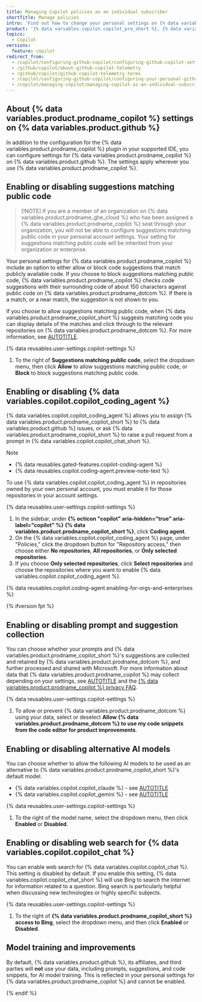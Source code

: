 ```yaml
---
title: Managing Copilot policies as an individual subscriber
shortTitle: Manage policies
intro: 'Find out how to change your personal settings on {% data variables.product.github %} to configure {% data variables.product.prodname_copilot %}''s behavior.'
product: '{% data variables.copilot.copilot_pro_short %}, {% data variables.copilot.copilot_pro_plus_short %}, and {% data variables.copilot.copilot_free_short %}'
topics:
  - Copilot
versions:
  feature: copilot
redirect_from:
  - /copilot/configuring-github-copilot/configuring-github-copilot-settings-on-githubcom
  - /github/copilot/about-github-copilot-telemetry
  - /github/copilot/github-copilot-telemetry-terms
  - /copilot/configuring-github-copilot/configuring-your-personal-github-copilot-settings-on-githubcom
  - /copilot/managing-copilot/managing-copilot-as-an-individual-subscriber/managing-copilot-policies-as-an-individual-subscriber
---
```


## About {% data variables.product.prodname_copilot %} settings on {% data variables.product.github %}

In addition to the configuration for the {% data variables.product.prodname_copilot %} plugin in your supported IDE, you can configure settings for {% data variables.product.prodname_copilot %} on {% data variables.product.github %}. The settings apply wherever you use {% data variables.product.prodname_copilot %}.

## Enabling or disabling suggestions matching public code

> [!NOTE] If you are a member of an organization on {% data variables.product.prodname_ghe_cloud %} who has been assigned a {% data variables.product.prodname_copilot %} seat through your organization, you will not be able to configure suggestions matching public code in your personal account settings. Your setting for suggestions matching public code will be inherited from your organization or enterprise.

Your personal settings for {% data variables.product.prodname_copilot %} include an option to either allow or block code suggestions that match publicly available code. If you choose to block suggestions matching public code, {% data variables.product.prodname_copilot %} checks code suggestions with their surrounding code of about 150 characters against public code on {% data variables.product.prodname_dotcom %}. If there is a match, or a near match, the suggestion is not shown to you.

If you choose to allow suggestions matching public code, when {% data variables.product.prodname_copilot_short %} suggests matching code you can display details of the matches and click through to the relevant repositories on {% data variables.product.prodname_dotcom %}. For more information, see [AUTOTITLE](/copilot/using-github-copilot/finding-public-code-that-matches-github-copilot-suggestions).

{% data reusables.user-settings.copilot-settings %}
1. To the right of **Suggestions matching public code**, select the dropdown menu, then click **Allow** to allow suggestions matching public code, or **Block** to block suggestions matching public code.

## Enabling or disabling {% data variables.copilot.copilot_coding_agent %}

{% data variables.copilot.copilot_coding_agent %} allows you to assign {% data variables.product.prodname_copilot_short %} to {% data variables.product.github %} issues, or ask {% data variables.product.prodname_copilot_short %} to raise a pull request from a prompt in {% data variables.copilot.copilot_chat_short %}.

> [!NOTE]
> * {% data reusables.gated-features.copilot-coding-agent %}
> * {% data reusables.copilot.coding-agent.preview-note-text %}

To use {% data variables.copilot.copilot_coding_agent %} in repositories owned by your own personal account, you must enable it for those repositories in your account settings.

{% data reusables.user-settings.copilot-settings %}
1. In the sidebar, under **{% octicon "copilot" aria-hidden="true" aria-label="copilot" %} {% data variables.product.prodname_copilot_short %}**, click **Coding agent**.
1. On the {% data variables.copilot.copilot_coding_agent %} page, under "Policies," click the dropdown button for "Repository access," then choose either **No repositories**, **All repositories**, or **Only selected repositories**.
1. If you choose **Only selected repositories**, click **Select repositories** and choose the repositories where you want to enable {% data variables.copilot.copilot_coding_agent %}.

{% data reusables.copilot.coding-agent.enabling-for-orgs-and-enterprises %}

{% ifversion fpt %}

## Enabling or disabling prompt and suggestion collection

You can choose whether your prompts and {% data variables.product.prodname_copilot_short %}'s suggestions are collected and retained by {% data variables.product.prodname_dotcom %}, and further processed and shared with Microsoft. For more information about data that {% data variables.product.prodname_copilot %} may collect depending on your settings, see [AUTOTITLE](/free-pro-team@latest/site-policy/github-terms/github-terms-for-additional-products-and-features#github-copilot) and the [{% data variables.product.prodname_copilot %} privacy FAQ](https://github.com/features/copilot/#faq).

{% data reusables.user-settings.copilot-settings %}
1. To allow or prevent {% data variables.product.prodname_dotcom %} using your data, select or deselect **Allow {% data variables.product.prodname_dotcom %} to use my code snippets from the code editor for product improvements**.

## Enabling or disabling alternative AI models

You can choose whether to allow the following AI models to be used as an alternative to {% data variables.product.prodname_copilot_short %}'s default model.

* {% data variables.copilot.copilot_claude %} - see [AUTOTITLE](/copilot/using-github-copilot/ai-models/using-claude-in-github-copilot)
* {% data variables.copilot.copilot_gemini %} - see [AUTOTITLE](/copilot/using-github-copilot/ai-models/using-gemini-in-github-copilot)

{% data reusables.user-settings.copilot-settings %}
1. To the right of the model name, select the dropdown menu, then click **Enabled** or **Disabled**.

## Enabling or disabling web search for {% data variables.copilot.copilot_chat %}

You can enable web search for {% data variables.copilot.copilot_chat %}. This setting is disabled by default. If you enable this setting, {% data variables.copilot.copilot_chat_short %} will use Bing to search the internet for information related to a question. Bing search is particularly helpful when discussing new technologies or highly specific subjects.

{% data reusables.user-settings.copilot-settings %}
1. To the right of **{% data variables.product.prodname_copilot_short %} access to Bing**, select the dropdown menu, and then click **Enabled** or **Disabled**.

## Model training and improvements

By default, {% data variables.product.github %}, its affiliates, and third parties will **not** use your data, including prompts, suggestions, and code snippets, for AI model training. This is reflected in your personal settings for {% data variables.product.prodname_copilot %} and cannot be enabled.

{% endif %}
